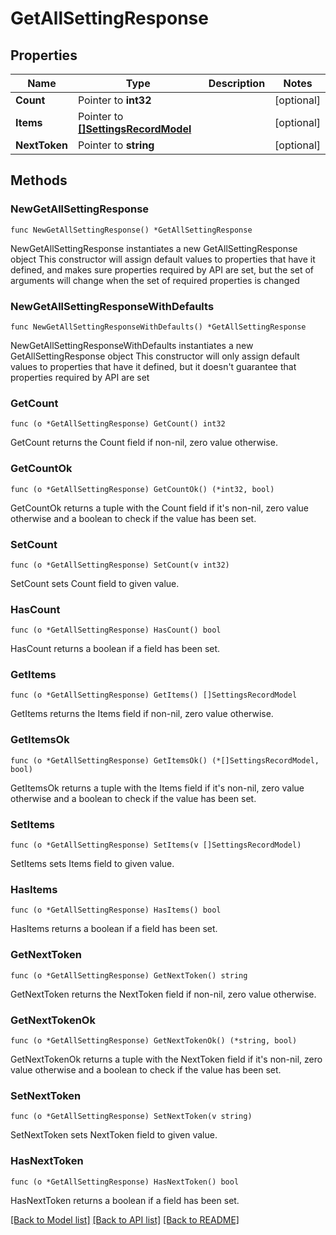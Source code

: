 # GetAllSettingResponse

## Properties

Name | Type | Description | Notes
------------ | ------------- | ------------- | -------------
**Count** | Pointer to **int32** |  | [optional] 
**Items** | Pointer to [**[]SettingsRecordModel**](SettingsRecordModel.md) |  | [optional] 
**NextToken** | Pointer to **string** |  | [optional] 

## Methods

### NewGetAllSettingResponse

`func NewGetAllSettingResponse() *GetAllSettingResponse`

NewGetAllSettingResponse instantiates a new GetAllSettingResponse object
This constructor will assign default values to properties that have it defined,
and makes sure properties required by API are set, but the set of arguments
will change when the set of required properties is changed

### NewGetAllSettingResponseWithDefaults

`func NewGetAllSettingResponseWithDefaults() *GetAllSettingResponse`

NewGetAllSettingResponseWithDefaults instantiates a new GetAllSettingResponse object
This constructor will only assign default values to properties that have it defined,
but it doesn't guarantee that properties required by API are set

### GetCount

`func (o *GetAllSettingResponse) GetCount() int32`

GetCount returns the Count field if non-nil, zero value otherwise.

### GetCountOk

`func (o *GetAllSettingResponse) GetCountOk() (*int32, bool)`

GetCountOk returns a tuple with the Count field if it's non-nil, zero value otherwise
and a boolean to check if the value has been set.

### SetCount

`func (o *GetAllSettingResponse) SetCount(v int32)`

SetCount sets Count field to given value.

### HasCount

`func (o *GetAllSettingResponse) HasCount() bool`

HasCount returns a boolean if a field has been set.

### GetItems

`func (o *GetAllSettingResponse) GetItems() []SettingsRecordModel`

GetItems returns the Items field if non-nil, zero value otherwise.

### GetItemsOk

`func (o *GetAllSettingResponse) GetItemsOk() (*[]SettingsRecordModel, bool)`

GetItemsOk returns a tuple with the Items field if it's non-nil, zero value otherwise
and a boolean to check if the value has been set.

### SetItems

`func (o *GetAllSettingResponse) SetItems(v []SettingsRecordModel)`

SetItems sets Items field to given value.

### HasItems

`func (o *GetAllSettingResponse) HasItems() bool`

HasItems returns a boolean if a field has been set.

### GetNextToken

`func (o *GetAllSettingResponse) GetNextToken() string`

GetNextToken returns the NextToken field if non-nil, zero value otherwise.

### GetNextTokenOk

`func (o *GetAllSettingResponse) GetNextTokenOk() (*string, bool)`

GetNextTokenOk returns a tuple with the NextToken field if it's non-nil, zero value otherwise
and a boolean to check if the value has been set.

### SetNextToken

`func (o *GetAllSettingResponse) SetNextToken(v string)`

SetNextToken sets NextToken field to given value.

### HasNextToken

`func (o *GetAllSettingResponse) HasNextToken() bool`

HasNextToken returns a boolean if a field has been set.


[[Back to Model list]](../README.md#documentation-for-models) [[Back to API list]](../README.md#documentation-for-api-endpoints) [[Back to README]](../README.md)


